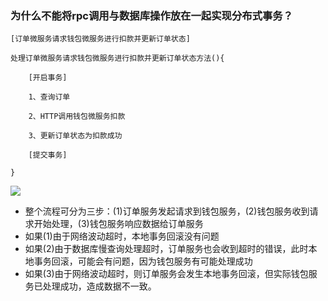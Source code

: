 ### 为什么不能将rpc调用与数据库操作放在一起实现分布式事务？

```
[订单微服务请求钱包微服务进行扣款并更新订单状态]

处理订单微服务请求钱包微服务进行扣款并更新订单状态方法(){

    [开启事务]

    1、查询订单

    2、HTTP调用钱包微服务扣款

    3、更新订单状态为扣款成功

    [提交事务]

}
```

![](/Users/zhanghaiyu/workspace/doc/mstk/images/fbssw.jpg)

+ 整个流程可分为三步：(1)订单服务发起请求到钱包服务，(2)钱包服务收到请求开始处理，(3)钱包服务响应数据给订单服务
+ 如果(1)由于网络波动超时，本地事务回滚没有问题
+ 如果(2)由于数据库慢查询处理超时，订单服务也会收到超时的错误，此时本地事务回滚，可能会有问题，因为钱包服务有可能处理成功
+ 如果(3)由于网络波动超时，则订单服务会发生本地事务回滚，但实际钱包服务已处理成功，造成数据不一致。